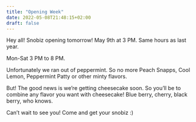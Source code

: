 ```yaml
---
title: "Opening Week"
date: 2022-05-08T21:48:15+02:00
draft: false
---
```


Hey all! Snobiz opening tomorrow! May 9th at 3 PM. Same hours as last year.

Mon-Sat 3 PM to 8 PM.

Unfortunately we ran out of peppermint. So no more Peach Snapps, Cool Lemon, Peppermint Patty or other minty flavors.

But! The good news is we’re getting cheesecake soon. So you’ll be to combine any flavor you want with cheesecake! Blue berry, cherry, black berry, who knows.

Can’t wait to see you! Come and get your snobiz :)
